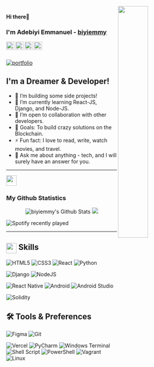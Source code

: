 <img align="right" src="https://user-images.githubusercontent.com/22797857/90096358-dba16400-dd54-11ea-8e44-e181ada72661.gif" width="40%" />

#### Hi there👋
 
### I'm Adebiyi Emmanuel - [biyiemmy](https://link-url-here.org)

<a href="https://www.linkedin.com/in/jordan-muthemba/">
  <img align="left" alt="Jordan's LinkdeIn" width="22px" src="https://cdn.jsdelivr.net/npm/simple-icons@v3/icons/linkedin.svg" />
</a>
<a href="https://www.instagram.com/jordan_type/">
  <img align="left" alt="Jordan's Instagram" width="22px" src="https://cdn.jsdelivr.net/npm/simple-icons@v3/icons/instagram.svg" />
</a>
<a href="https://www.facebook.com/jordantypeizo.type/">
  <img align="left" alt="Jordan's Facebook" width="22px" src="https://cdn.jsdelivr.net/npm/simple-icons@v3/icons/facebook.svg" />
</a>
<a href="https://twitter.com/type_jordan/">
  <img align="left" alt="Jordan's Facebook" width="22px" src="https://cdn.jsdelivr.net/npm/simple-icons@v3/icons/twitter.svg" />
</a> 

<br/>
<br/>
 
[![portfolio](https://img.shields.io/badge/my_portfolio-000?style=for-the-badge&logo=ko-fi&logoColor=white)](https://katherinempeterson.com/)


## I'm a Dreamer & Developer!

- 🔭 I’m building some side projects!
- 🌱 I’m currently learning React-JS, Django, and Node-JS.
- 👯 I’m open to collaboration with other developers.
- 🥅 Goals: To build crazy solutions on the Blockchain.
- ⚡ Fun fact: I love to read, write, watch movies, and travel.
- 💬 Ask me about anything - tech, and I will surely have an answer for you.

---
<img src="https://emojis.slackmojis.com/emojis/images/1471045852/841/hero.gif?1471045852" align="center" width="28" />

### My Github Statistics 
<p align ="center">
<img alt="biyiemmy's Github Stats" src="https://github-readme-stats.vercel.app/api?username=biyiemmy&show_icons=true&title_color=fff&icon_color=79ff97&text_color=9f9f9f&bg_color=151515"/>
<img src = "https://github-readme-streak-stats.herokuapp.com/?user=biyiemmy&">
</p>


![Spotify recently played](https://spotify-recently-played-readme.vercel.app/api?user=31lfuitjjflt2tzaazgewuohyvdq&count=3&width=500)



---

## <img src="https://emojis.slackmojis.com/emojis/images/1471045839/793/computerrage.gif?1471045839" align="center" width="28" /> Skills

![HTML5](https://img.shields.io/badge/html5-%23E34F26.svg?style=for-the-badge&logo=html5&logoColor=white)
![CSS3](https://img.shields.io/badge/css3-%231572B6.svg?style=for-the-badge&logo=css3&logoColor=white)
![React](https://img.shields.io/badge/react-%2320232a.svg?style=for-the-badge&logo=react&logoColor=%2361DAFB)
![Python](https://img.shields.io/badge/python-3670A0?style=for-the-badge&logo=python&logoColor=ffdd54)

![Django](https://img.shields.io/badge/django-%23092E20.svg?style=for-the-badge&logo=django&logoColor=white)
![NodeJS](https://img.shields.io/badge/node.js-6DA55F?style=for-the-badge&logo=node.js&logoColor=white)

![React Native](https://img.shields.io/badge/react_native-%2320232a.svg?style=for-the-badge&logo=react&logoColor=%2361DAFB)
![Android](https://img.shields.io/badge/Android-3DDC84?style=for-the-badge&logo=android&logoColor=white)
![Android Studio](https://img.shields.io/badge/Android%20Studio-3DDC84.svg?style=for-the-badge&logo=android-studio&logoColor=white)

![Solidity](https://img.shields.io/badge/Solidity-%23363636.svg?style=for-the-badge&logo=solidity&logoColor=white)

## 🛠 Tools & Preferences

![Figma](https://img.shields.io/badge/figma-%23F24E1E.svg?style=for-the-badge&logo=figma&logoColor=white)
![Git](https://img.shields.io/badge/git-%23F05033.svg?style=for-the-badge&logo=git&logoColor=white)

![Vercel](https://img.shields.io/badge/vercel-%23000000.svg?style=for-the-badge&logo=vercel&logoColor=white)
![PyCharm](https://img.shields.io/badge/pycharm-143?style=for-the-badge&logo=pycharm&logoColor=black&color=black&labelColor=green)
![Windows Terminal](https://img.shields.io/badge/Windows%20Terminal-%234D4D4D.svg?style=for-the-badge&logo=windows-terminal&logoColor=white)
![Shell Script](https://img.shields.io/badge/shell_script-%23121011.svg?style=for-the-badge&logo=gnu-bash&logoColor=white)
![PowerShell](https://img.shields.io/badge/PowerShell-%235391FE.svg?style=for-the-badge&logo=powershell&logoColor=white)
![Vagrant](https://img.shields.io/badge/vagrant-%231563FF.svg?style=for-the-badge&logo=vagrant&logoColor=white)
![Linux](https://img.shields.io/badge/Linux-FCC624?style=for-the-badge&logo=linux&logoColor=black)
